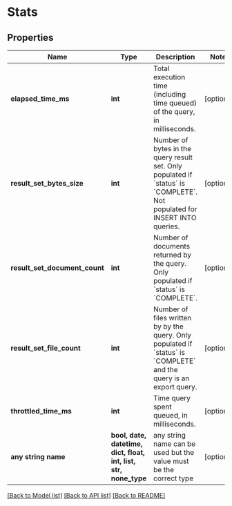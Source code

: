 # Stats


## Properties
Name | Type | Description | Notes
------------ | ------------- | ------------- | -------------
**elapsed_time_ms** | **int** | Total execution time (including time queued) of the query, in milliseconds. | [optional] 
**result_set_bytes_size** | **int** | Number of bytes in the query result set. Only populated if &#x60;status&#x60; is &#x60;COMPLETE&#x60;. Not populated for INSERT INTO queries. | [optional] 
**result_set_document_count** | **int** | Number of documents returned by the query. Only populated if &#x60;status&#x60; is &#x60;COMPLETE&#x60;. | [optional] 
**result_set_file_count** | **int** | Number of files written by by the query. Only populated if &#x60;status&#x60; is &#x60;COMPLETE&#x60; and the query is an export query. | [optional] 
**throttled_time_ms** | **int** | Time query spent queued, in milliseconds. | [optional] 
**any string name** | **bool, date, datetime, dict, float, int, list, str, none_type** | any string name can be used but the value must be the correct type | [optional]

[[Back to Model list]](../README.md#documentation-for-models) [[Back to API list]](../README.md#documentation-for-api-endpoints) [[Back to README]](../README.md)


